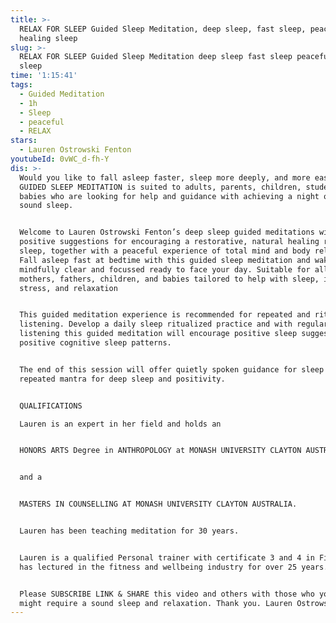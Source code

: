 ```yaml
---
title: >-
  RELAX FOR SLEEP Guided Sleep Meditation, deep sleep, fast sleep, peaceful
  healing sleep
slug: >-
  RELAX FOR SLEEP Guided Sleep Meditation deep sleep fast sleep peaceful healing
  sleep
time: '1:15:41'
tags:
  - Guided Meditation
  - 1h
  - Sleep
  - peaceful
  - RELAX
stars:
  - Lauren Ostrowski Fenton
youtubeId: 0vWC_d-fh-Y
dis: >-
  Would you like to fall asleep faster, sleep more deeply, and more easily? This
  GUIDED SLEEP MEDITATION is suited to adults, parents, children, students, and
  babies who are looking for help and guidance with achieving a night of deep
  sound sleep.


  Welcome to Lauren Ostrowski Fenton’s deep sleep guided meditations with
  positive suggestions for encouraging a restorative, natural healing rest and
  sleep, together with a peaceful experience of total mind and body relaxation.
  Fall asleep fast at bedtime with this guided sleep meditation and wake up
  mindfully clear and focussed ready to face your day. Suitable for all ages,
  mothers, fathers, children, and babies tailored to help with sleep, insomnia,
  stress, and relaxation


  This guided meditation experience is recommended for repeated and ritualized
  listening. Develop a daily sleep ritualized practice and with regular
  listening this guided meditation will encourage positive sleep suggestion and
  positive cognitive sleep patterns.  


  The end of this session will offer quietly spoken guidance for sleep and a
  repeated mantra for deep sleep and positivity.


  QUALIFICATIONS

  Lauren is an expert in her field and holds an 


  HONORS ARTS Degree in ANTHROPOLOGY at MONASH UNIVERSITY CLAYTON AUSTRALIA 


  and a 


  MASTERS IN COUNSELLING AT MONASH UNIVERSITY CLAYTON AUSTRALIA. 


  Lauren has been teaching meditation for 30 years. 


  Lauren is a qualified Personal trainer with certificate 3 and 4 in Fitness and
  has lectured in the fitness and wellbeing industry for over 25 years.


  Please SUBSCRIBE LINK & SHARE this video and others with those who you think
  might require a sound sleep and relaxation. Thank you. Lauren Ostrowski Fenton
---
```


